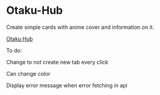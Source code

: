 # Otaku-Hub
Create simple cards with anime cover and information on it.


[Otaku Hub](https://shanmukhisaway.github.io/otaku-hub/)


To do:

Change to not create new tab every click

Can change color

Display error message when error fetching in api
